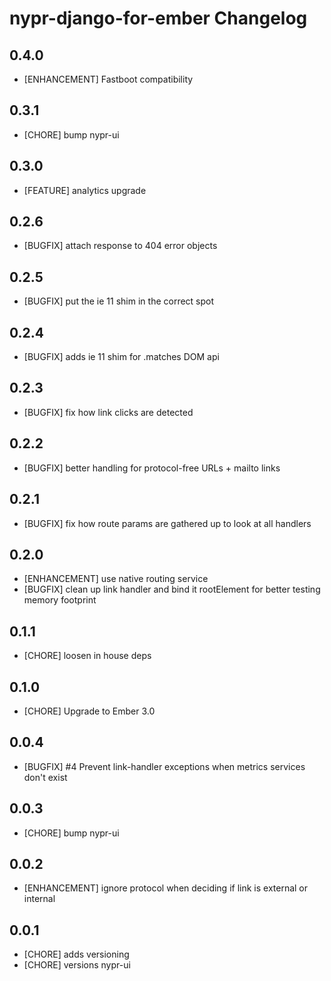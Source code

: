 # nypr-django-for-ember Changelog

## 0.4.0
- [ENHANCEMENT] Fastboot compatibility

## 0.3.1
- [CHORE] bump nypr-ui 

## 0.3.0
- [FEATURE] analytics upgrade

## 0.2.6
- [BUGFIX] attach response to 404 error objects

## 0.2.5
- [BUGFIX] put the ie 11 shim in the correct spot

## 0.2.4
- [BUGFIX] adds ie 11 shim for .matches DOM api

## 0.2.3
- [BUGFIX] fix how link clicks are detected

## 0.2.2
- [BUGFIX] better handling for protocol-free URLs + mailto links

## 0.2.1
- [BUGFIX] fix how route params are gathered up to look at all handlers

## 0.2.0
- [ENHANCEMENT] use native routing service
- [BUGFIX] clean up link handler and bind it rootElement for better testing memory footprint

## 0.1.1
- [CHORE] loosen in house deps

## 0.1.0
- [CHORE] Upgrade to Ember 3.0

## 0.0.4
- [BUGFIX] #4 Prevent link-handler exceptions when metrics services don't exist

## 0.0.3
- [CHORE] bump nypr-ui

## 0.0.2

- [ENHANCEMENT] ignore protocol when deciding if link is external or internal

## 0.0.1

- [CHORE] adds versioning
- [CHORE] versions nypr-ui
